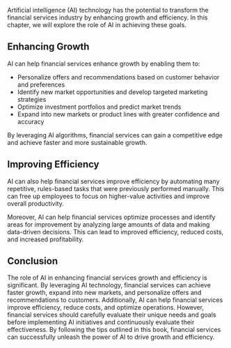 
Artificial intelligence (AI) technology has the potential to transform the financial services industry by enhancing growth and efficiency. In this chapter, we will explore the role of AI in achieving these goals.

Enhancing Growth
----------------

AI can help financial services enhance growth by enabling them to:

* Personalize offers and recommendations based on customer behavior and preferences
* Identify new market opportunities and develop targeted marketing strategies
* Optimize investment portfolios and predict market trends
* Expand into new markets or product lines with greater confidence and accuracy

By leveraging AI algorithms, financial services can gain a competitive edge and achieve faster and more sustainable growth.

Improving Efficiency
--------------------

AI can also help financial services improve efficiency by automating many repetitive, rules-based tasks that were previously performed manually. This can free up employees to focus on higher-value activities and improve overall productivity.

Moreover, AI can help financial services optimize processes and identify areas for improvement by analyzing large amounts of data and making data-driven decisions. This can lead to improved efficiency, reduced costs, and increased profitability.

Conclusion
----------

The role of AI in enhancing financial services growth and efficiency is significant. By leveraging AI technology, financial services can achieve faster growth, expand into new markets, and personalize offers and recommendations to customers. Additionally, AI can help financial services improve efficiency, reduce costs, and optimize operations. However, financial services should carefully evaluate their unique needs and goals before implementing AI initiatives and continuously evaluate their effectiveness. By following the tips outlined in this book, financial services can successfully unleash the power of AI to drive growth and efficiency.
